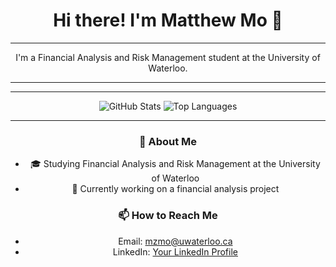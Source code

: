 <h1 align="center">Hi there! I'm Matthew Mo 👋</h1>

---

<div align="center">

I'm a Financial Analysis and Risk Management student at the University of Waterloo.

---

<div align="center">



---

![GitHub Stats](https://github-readme-stats.vercel.app/api?username=MatthewMo520&count_private=true&show_icons=true&theme=rose_pine&icon_color=6a5acd&hide_border=true&line_height=28&custom_title=Contribution%20Statistics&count_private=true)
![Top Languages](https://github-readme-stats.vercel.app/api/top-langs?username=MatthewMo520&theme=rose_pine&hide_border=true&layout=compact&langs_count=10&card_width=333)

</div>

---

### 🌟 About Me
- 🎓 Studying Financial Analysis and Risk Management at the University of Waterloo
- 🔭 Currently working on a financial analysis project
<!--- 🌱 Learning about [Topics or Technologies]
- 👯 Looking to collaborate on [Types of Projects]
- 🤔 Seeking help with [Topics You Need Help With]
- 💬 Ask me about [Your Expertise or Interests]-->

### 📫 How to Reach Me
- Email: mzmo@uwaterloo.ca
- LinkedIn: [Your LinkedIn Profile](https://www.linkedin.com/in/matthew-mo520/)
<!--- Twitter: [Your Twitter Handle]-->

<!--### ⚡ Fun Fact
- [Your Fun Fact]-->

</div>
